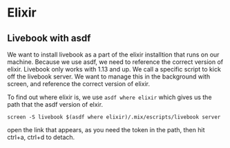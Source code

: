 # Elixir

## Livebook with asdf

We want to install livebook as a part of the elixir installtion that runs on our machine.
Because we use asdf, we need to reference the correct version of elixir.
Livebook only works with 1.13 and up.
We call a specific script to kick off the livebook server.
We want to manage this in the background with screen, and reference the correct version of elixir.

To find out where elixir is, we use `asdf where elixir`
which gives us the path that the asdf version of elxir.

```shell
screen -S livebook $(asdf where elixir)/.mix/escripts/livebook server
```

open the link that appears, as you need the token in the path,
then hit ctrl+a, ctrl+d to detach.
